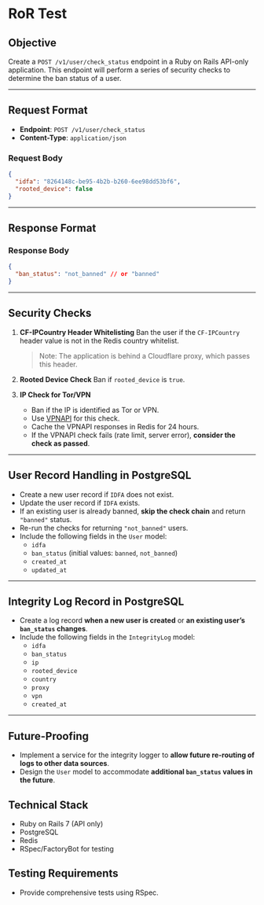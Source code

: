 # RoR Test

## Objective

Create a `POST /v1/user/check_status` endpoint in a Ruby on Rails API-only application.
This endpoint will perform a series of security checks to determine the ban status of a user.

---

## Request Format

- **Endpoint**: `POST /v1/user/check_status`
- **Content-Type**: `application/json`

### Request Body

```json
{
  "idfa": "8264148c-be95-4b2b-b260-6ee98dd53bf6",
  "rooted_device": false
}
```

---

## Response Format

### Response Body

```json
{
  "ban_status": "not_banned" // or "banned"
}
```

---

## Security Checks

1. **CF-IPCountry Header Whitelisting**
   Ban the user if the `CF-IPCountry` header value is not in the Redis country whitelist.
   > Note: The application is behind a Cloudflare proxy, which passes this header.

2. **Rooted Device Check**
   Ban if `rooted_device` is `true`.

3. **IP Check for Tor/VPN**
   - Ban if the IP is identified as Tor or VPN.
   - Use [VPNAPI](https://vpnapi.io/api-documentation) for this check.
   - Cache the VPNAPI responses in Redis for 24 hours.
   - If the VPNAPI check fails (rate limit, server error), **consider the check as passed**.

---

## User Record Handling in PostgreSQL

- Create a new user record if `IDFA` does not exist.
- Update the user record if `IDFA` exists.
- If an existing user is already banned, **skip the check chain** and return `"banned"` status.
- Re-run the checks for returning `"not_banned"` users.
- Include the following fields in the `User` model:
  - `idfa`
  - `ban_status` (initial values: `banned`, `not_banned`)
  - `created_at`
  - `updated_at`

---

## Integrity Log Record in PostgreSQL

- Create a log record **when a new user is created** or **an existing user’s `ban_status` changes**.
- Include the following fields in the `IntegrityLog` model:
  - `idfa`
  - `ban_status`
  - `ip`
  - `rooted_device`
  - `country`
  - `proxy`
  - `vpn`
  - `created_at`

---

## Future-Proofing

- Implement a service for the integrity logger to **allow future re-routing of logs to other data sources**.
- Design the `User` model to accommodate **additional `ban_status` values in the future**.

## Technical Stack
- Ruby on Rails 7 (API only)
- PostgreSQL
- Redis
- RSpec/FactoryBot for testing

## Testing Requirements
- Provide comprehensive tests using RSpec.